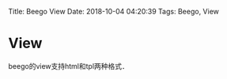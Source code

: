 Title: Beego View
Date: 2018-10-04 04:20:39
Tags: Beego, View



# View

beego的view支持html和tpl两种格式．

